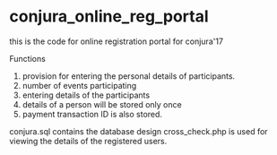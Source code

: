 # conjura_online_reg_portal
this is the code for online registration portal for conjura'17

Functions
1. provision for entering the personal details of participants.
2. number of events participating 
3. entering details of the participants
4. details of a person will be stored only once 
5. payment transaction ID is also stored.


conjura.sql contains the database design
cross_check.php is used for viewing the details of the registered users.
